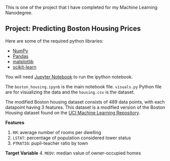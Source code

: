 This is one of the project that I have completed for my Machine Learning Nanodegree.

## Project: Predicting Boston Housing Prices

Here are some of the required python libraries:
- [NumPy](http://www.numpy.org/)
- [Pandas](http://pandas.pydata.org/)
- [matplotlib](http://matplotlib.org/)
- [scikit-learn](http://scikit-learn.org/stable/)

You will need [Jupyter Notebook](http://ipython.org/notebook.html) to run the ipython notebook.

The `boston_housing.ipynb` is the main notebook file. `visuals.py` Python file are for visualizing the data and the `housing.csv` is the dataset.

The modified Boston housing dataset consists of 489 data points, with each datapoint having 3 features. This dataset is a modified version of the Boston Housing dataset found on the [UCI Machine Learning Repository](https://archive.ics.uci.edu/ml/datasets/Housing).

**Features**
1.  `RM`: average number of rooms per dwelling
2. `LSTAT`: percentage of population considered lower status
3. `PTRATIO`: pupil-teacher ratio by town

**Target Variable**
4. `MEDV`: median value of owner-occupied homes
